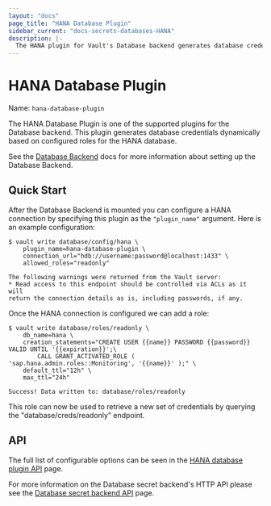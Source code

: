 ```yaml
---
layout: "docs"
page_title: "HANA Database Plugin"
sidebar_current: "docs-secrets-databases-HANA"
description: |-
  The HANA plugin for Vault's Database backend generates database credentials to access SAP HANA Database.
---
```


# HANA Database Plugin

Name: `hana-database-plugin`

The HANA Database Plugin is one of the supported plugins for the Database
backend. This plugin generates database credentials dynamically based on
configured roles for the HANA database.

See the [Database Backend](/docs/secrets/databases/index.html) docs for more
information about setting up the Database Backend.

## Quick Start

After the Database Backend is mounted you can configure a HANA connection
by specifying this plugin as the `"plugin_name"` argument. Here is an example
configuration:

```
$ vault write database/config/hana \
    plugin_name=hana-database-plugin \
    connection_url="hdb://username:password@localhost:1433" \
    allowed_roles="readonly"

The following warnings were returned from the Vault server:
* Read access to this endpoint should be controlled via ACLs as it will
return the connection details as is, including passwords, if any.
```

Once the HANA connection is configured we can add a role:

```
$ vault write database/roles/readonly \
    db_name=hana \
    creation_statements="CREATE USER {{name}} PASSWORD {{password}} VALID UNTIL '{{expiration}}';\
        CALL GRANT_ACTIVATED_ROLE ( 'sap.hana.admin.roles::Monitoring', '{{name}}' );" \
    default_ttl="12h" \
    max_ttl="24h"

Success! Data written to: database/roles/readonly
```

This role can now be used to retrieve a new set of credentials by querying the
"database/creds/readonly" endpoint.

## API

The full list of configurable options can be seen in the [HANA database
plugin API](/api/secret/databases/HANA.html) page.

For more information on the Database secret backend's HTTP API please see the [Database secret
backend API](/api/secret/databases/index.html) page.

